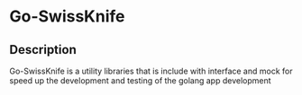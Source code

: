 # Go-SwissKnife

## Description
Go-SwissKnife is a utility libraries that is include with interface and mock for speed up the development and testing of the golang app development
